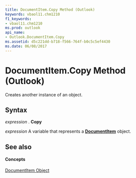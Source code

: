 ```yaml
---
title: DocumentItem.Copy Method (Outlook)
keywords: vbaol11.chm1210
f1_keywords:
- vbaol11.chm1210
ms.prod: outlook
api_name:
- Outlook.DocumentItem.Copy
ms.assetid: d5c221dd-b718-f566-764f-b0c5c5ef4430
ms.date: 06/08/2017
---
```



# DocumentItem.Copy Method (Outlook)

Creates another instance of an object.


## Syntax

 _expression_ . **Copy**

 _expression_ A variable that represents a **[DocumentItem](documentitem-object-outlook.md)** object.


## See also


#### Concepts


[DocumentItem Object](documentitem-object-outlook.md)

